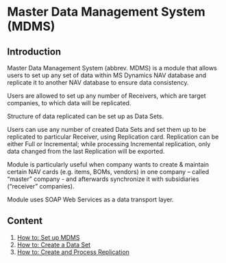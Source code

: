 # Master Data Management System (MDMS)

## Introduction

Master Data Management System (abbrev. MDMS) is a module that allows users to set up any set of data within MS Dynamics NAV database and replicate it to another NAV database to ensure data consistency.

Users are allowed to set up any number of Receivers, which are target companies, to which data will be replicated.

Structure of data replicated can be set up as Data Sets.

Users can use any number of created Data Sets and set them up to be replicated to particular Receiver, using Replication card. Replication can be either Full or Incremental; while processing Incremental replication, only data changed from the last Replication will be exported.

Module is particularly useful when company wants to create & maintain certain NAV cards (e.g. items, BOMs, vendors) in one company – called “master” company - and afterwards synchronize it with subsidiaries (“receiver” companies).

Module uses SOAP Web Services as a data transport layer.

## Content

1. [How to: Set up MDMS](how-set-mdms.md)
2. [How to: Create a Data Set](how-create-data-set.md)
3. [How to: Create and Process Replication](how-create-process-replication.md)